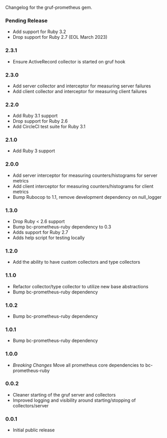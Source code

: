 Changelog for the gruf-prometheus gem.

### Pending Release

- Add support for Ruby 3.2
- Drop support for Ruby 2.7 (EOL March 2023)

### 2.3.1

- Ensure ActiveRecord collector is started on gruf hook

### 2.3.0

- Add server collector and interceptor for measuring server failures
- Add client collector and interceptor for measuring client failures

### 2.2.0

- Add Ruby 3.1 support
- Drop support for Ruby 2.6
- Add CircleCI test suite for Ruby 3.1

### 2.1.0

- Add Ruby 3 support

### 2.0.0

- Add server interceptor for measuring counters/histograms for server metrics
- Add client interceptor for measuring counters/histograms for client metrics
- Bump Rubocop to 1.1, remove development dependency on null_logger

### 1.3.0

- Drop Ruby < 2.6 support
- Bump bc-prometheus-ruby dependency to 0.3
- Adds support for Ruby 2.7
- Adds help script for testing locally

### 1.2.0

- Add the ability to have custom collectors and type collectors

### 1.1.0

- Refactor collector/type collector to utilize new base abstractions
- Bump bc-prometheus-ruby dependency

### 1.0.2

- Bump bc-prometheus-ruby dependency

### 1.0.1

- Bump bc-prometheus-ruby dependency

### 1.0.0

- *Breaking Changes* Move all prometheus core dependencies to bc-prometheus-ruby

### 0.0.2

- Cleaner starting of the gruf server and collectors
- Improved logging and visibility around starting/stopping of collectors/server

### 0.0.1

- Initial public release
